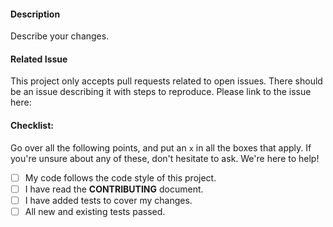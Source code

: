 #### Description
Describe your changes.

#### Related Issue
This project only accepts pull requests related to open issues. There should be an issue describing it with steps to reproduce. Please link to the issue here:

#### Checklist:
Go over all the following points, and put an `x` in all the boxes that apply. If you're unsure about any of these, don't hesitate to ask. We're here to help!
- [ ] My code follows the code style of this project.
- [ ] I have read the **CONTRIBUTING** document.
- [ ] I have added tests to cover my changes.
- [ ] All new and existing tests passed.
